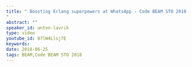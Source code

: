```yaml
---
title: " Boosting Erlang superpowers at WhatsApp - Code BEAM STO 2018
"
abstract: ""
speaker_id: anton-lavrik
type: video
youtube_id: 87lW4Llsj7E
keywords: 
date: 2018-06-25
tags: BEAM,Code BEAM STO 2018
---
```


